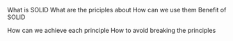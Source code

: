 ﻿What is SOLID 
What are the priciples about
How can we use them
Benefit of SOLID

How can we achieve each principle
How to avoid breaking the principles
